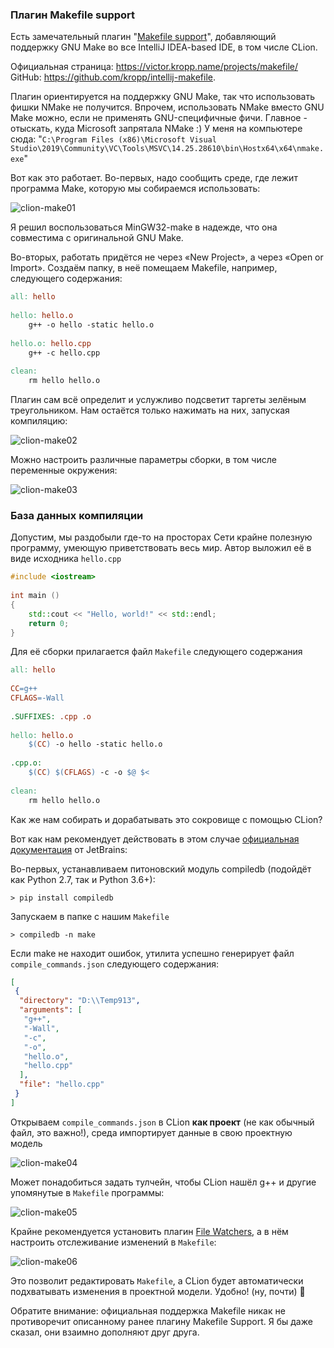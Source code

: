 ### Плагин Makefile support

Есть замечательный плагин "[Makefile support](https://plugins.jetbrains.com/plugin/9333-makefile-support)", добавляющий поддержку GNU Make во все IntelliJ IDEA-based IDE, в том числе CLion.

Официальная страница: https://victor.kropp.name/projects/makefile/ GitHub: https://github.com/kropp/intellij-makefile.

Плагин ориентируется на поддержку GNU Make, так что использовать фишки NMake не получится. Впрочем, использовать NMake вместо GNU Make можно, если не применять GNU-специфичные фичи. Главное - отыскать, куда Microsoft запрятала NMake :) У меня на компьютере сюда: "`C:\Program Files (x86)\Microsoft Visual Studio\2019\Community\VC\Tools\MSVC\14.25.28610\bin\Hostx64\x64\nmake.exe`"

Вот как это работает. Во-первых, надо сообщить среде, где лежит программа Make, которую мы собираемся использовать:

![clion-make01](img/clion-make01.png)

Я решил воспользоваться MinGW32-make в надежде, что она совместима с оригинальной GNU Make.

Во-вторых, работать придётся не через «New Project», а через «Open or Import». Создаём папку, в неё помещаем Makefile, например, следующего содержания:

```makefile
all: hello
 
hello: hello.o
    g++ -o hello -static hello.o
 
hello.o: hello.cpp
    g++ -c hello.cpp
 
clean:
    rm hello hello.o
```

Плагин сам всё определит и услужливо подсветит таргеты зелёным треугольником. Нам остаётся только нажимать на них, запуская компиляцию:

![clion-make02](img/clion-make02.png)

Можно настроить различные параметры сборки, в том числе переменные окружения:

![clion-make03](img/clion-make03.png)


### База данных компиляции

Допустим, мы раздобыли где-то на просторах Сети крайне полезную программу, умеющую приветствовать весь мир. Автор выложил её в виде исходника `hello.cpp`

```c++
#include <iostream>
 
int main ()
{
    std::cout << "Hello, world!" << std::endl;
    return 0;
}
```

Для её сборки прилагается файл `Makefile` следующего содержания

```makefile
all: hello
 
CC=g++
CFLAGS=-Wall
 
.SUFFIXES: .cpp .o
 
hello: hello.o
    $(CC) -o hello -static hello.o
 
.cpp.o:
    $(CC) $(CFLAGS) -c -o $@ $<
 
clean:
    rm hello hello.o
```

Как же нам собирать и дорабатывать это сокровище с помощью CLion?

Вот как нам рекомендует действовать в этом случае [официальная документация](https://www.jetbrains.com/help/clion/managing-makefile-projects.html) от JetBrains:

Во-первых, устанавливаем питоновский модуль compiledb (подойдёт как Python 2.7, так и Python 3.6+):

```
> pip install compiledb
```

Запускаем в папке с нашим `Makefile`

```
> compiledb -n make
```

Если make не находит ошибок, утилита успешно генерирует файл `compile_commands.json` следующего содержания:

```json
[
 {
  "directory": "D:\\Temp913",
  "arguments": [
   "g++",
   "-Wall",
   "-c",
   "-o",
   "hello.o",
   "hello.cpp"
  ],
  "file": "hello.cpp"
 }
]
```

Открываем `compile_commands.json` в CLion **как проект** (не как обычный файл, это важно!), среда импортирует данные в свою проектную модель

![clion-make04](img/clion-make04.png)

Может понадобиться задать тулчейн, чтобы CLion нашёл g++ и другие упомянутые в `Makefile` программы:

![clion-make05](img/clion-make05.png)

Крайне рекомендуется установить плагин [File Watchers](https://plugins.jetbrains.com/plugin/7177-file-watchers), а в нём настроить отслеживание изменений в `Makefile`:

![clion-make06](img/clion-make06.png)

Это позволит редактировать `Makefile`, а CLion будет автоматически подхватывать изменения в проектной модели. Удобно! (ну, почти) 🙂

Обратите внимание: официальная поддержка Makefile никак не противоречит описанному ранее плагину Makefile Support. Я бы даже сказал, они взаимно дополняют друг друга.
